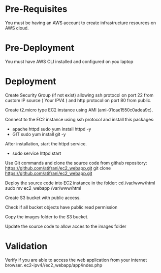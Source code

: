 # Pre-Requisites
You must be having an AWS account to create infrastructure resources on AWS cloud.

# Pre-Deployment

You must have AWS CLI installed and configured on you laptop

# Deployment



Create Security Group (if not exist) allowing ssh protocol on port 22 from custom IP source ( Your IPV4 ) and http protocol on port 80 from public.

Create t2.micro type EC2 instance using AMI (ami-01cae1550c0adea9c).

Connect to the EC2 instance using ssh protocol and install this packages:
- apache httpd
  sudo yum install httpd -y
- GIT
  sudo yum install git -y

After installation, start the httpd service.
- sudo service httpd start

Use Git commands and clone the source code from github repository: https://github.com/atifrani/ec2_webapp.git
git clone https://github.com/atifrani/ec2_webapp.git

Deploy the source code into EC2 instance in the folder: cd /var/www/html
sudo mv ec2_webapp /var/www/html

Create S3 bucket with public access.

Check if all bucket objects have public read permission

Copy the images folder to the S3 bucket.

Update the source code to allow acces to the images folder

# Validation

Verify if you are able to access the web application from your internet browser. ec2-ipv4//ec2_webapp/app/index.php
